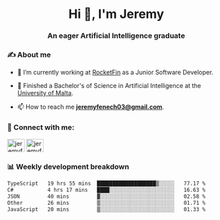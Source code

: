 <h1 align="center">Hi 👋, I'm Jeremy</h1>
<h3 align="center">An eager Artificial Intelligence graduate</h3>

<h3 align="left">✍ About me</h3>

- 🔭 I’m currently working at [RocketFin](https://rocketfin.co) as a Junior Software Developer.

- 🌱 Finished a Bachelor's of Science in Artificial Intelligence at the [University of Malta](https://www.linkedin.com/school/university-of-malta/).

- 📫 How to reach me **jeremyfenech03@gmail.com**.

<h3 align="left">🔗 Connect with me:</h3>
<p align="left">
<a href="https://linkedin.com/in/jeremyfenech" target="blank"><img align="center" src="https://raw.githubusercontent.com/rahuldkjain/github-profile-readme-generator/master/src/images/icons/Social/linked-in-alt.svg" alt="jeremyfenech" height="30" width="40" /></a>
<a href="https://www.leetcode.com/jeremyfen" target="blank"><img align="center" src="https://raw.githubusercontent.com/rahuldkjain/github-profile-readme-generator/master/src/images/icons/Social/leet-code.svg" alt="jeremyfen" height="30" width="40" /></a>
</p>


<h3 align="left">📊 Weekly development breakdown</h3>

<!--START_SECTION:waka-->

```txt
TypeScript   19 hrs 55 mins  ███████████████████▒░░░░░   77.17 %
C#           4 hrs 17 mins   ████░░░░░░░░░░░░░░░░░░░░░   16.63 %
JSON         40 mins         ▓░░░░░░░░░░░░░░░░░░░░░░░░   02.58 %
Other        26 mins         ▒░░░░░░░░░░░░░░░░░░░░░░░░   01.71 %
JavaScript   20 mins         ▒░░░░░░░░░░░░░░░░░░░░░░░░   01.33 %
```

<!--END_SECTION:waka-->
